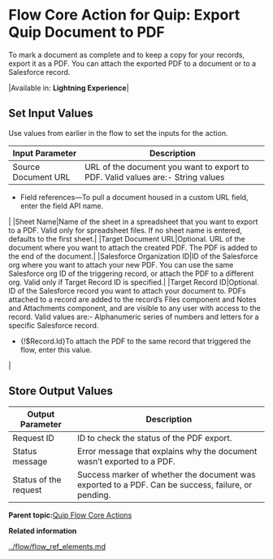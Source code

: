 # Flow Core Action for Quip: Export Quip Document to PDF

To mark a document as complete and to keep a copy for your records, export it as a PDF. You can attach the exported PDF to a document or to a Salesforce record.

|Available in: **Lightning Experience**|

## Set Input Values

Use values from earlier in the flow to set the inputs for the action.

|Input Parameter|Description|
|---------------|-----------|
|Source Document URL|URL of the document you want to export to PDF. Valid values are:-   String values
-   Field references—To pull a document housed in a custom URL field, enter the field API name.

|
|Sheet Name|Name of the sheet in a spreadsheet that you want to export to a PDF. Valid only for spreadsheet files. If no sheet name is entered, defaults to the first sheet.|
|Target Document URL|Optional. URL of the document where you want to attach the created PDF. The PDF is added to the end of the document.|
|Salesforce Organization ID|ID of the Salesforce org where you want to attach your new PDF. You can use the same Salesforce org ID of the triggering record, or attach the PDF to a different org. Valid only if Target Record ID is specified.|
|Target Record ID|Optional. ID of the Salesforce record you want to attach your document to. PDFs attached to a record are added to the record’s Files component and Notes and Attachments component, and are visible to any user with access to the record. Valid values are:-   Alphanumeric series of numbers and letters for a specific Salesforce record.
-   \{!$Record.Id\}To attach the PDF to the same record that triggered the flow, enter this value.

|

## Store Output Values

|Output Parameter|Description|
|----------------|-----------|
|Request ID|ID to check the status of the PDF export.|
|Status message|Error message that explains why the document wasn’t exported to a PDF.|
|Status of the request|Success marker of whether the document was exported to a PDF. Can be success, failure, or pending.|

**Parent topic:**[Quip Flow Core Actions](../flow/flow_ref_elements_actions_quip.md)

**Related information**  


[../flow/flow\_ref\_elements.md](../flow/flow_ref_elements.md)

